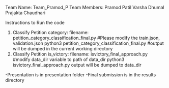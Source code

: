 Team Name: Team_Pramod_P
Team Members: 
	Pramod Patil
	Varsha Dhumal
	Prajakta Chaudhari

Instructions to Run the code
1. Classify Petition category:
	filename: petition_category_classification_final.py
	#Please modify the train.json, validation.json
	python3 petition_category_classification_final.py
	#output will be dumped in the current working directory
2. Classify Petition is_victory:
	filename: isvictory_final_approach.py
	#modify data_dir variable to path of data_dir
	python3 isvictory_final_approach.py
	output will be dumped to data_dir

-Presentation is in presentation folder
-Final submission is in the results directory
